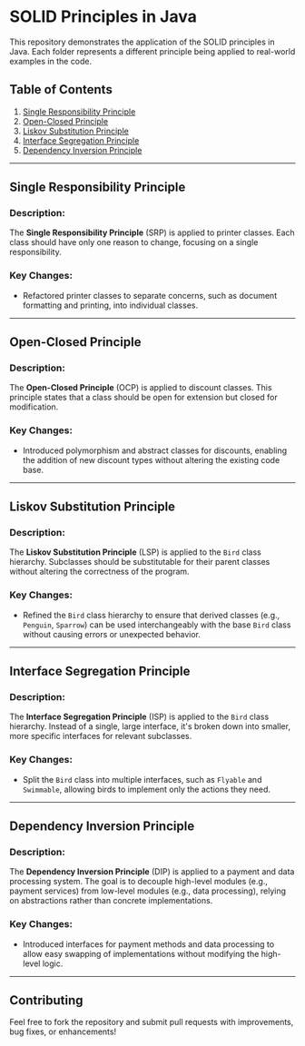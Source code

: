 # SOLID Principles in Java

This repository demonstrates the application of the SOLID principles in Java. Each folder represents a different principle being applied to real-world examples in the code.

## Table of Contents

1. [Single Responsibility Principle](#single-responsibility-principle)
2. [Open-Closed Principle](#open-closed-principle)
3. [Liskov Substitution Principle](#liskov-substitution-principle)
4. [Interface Segregation Principle](#interface-segregation-principle)
5. [Dependency Inversion Principle](#dependency-inversion-principle)

---

## Single Responsibility Principle

### Description:
The **Single Responsibility Principle** (SRP) is applied to printer classes. Each class should have only one reason to change, focusing on a single responsibility.

### Key Changes:
- Refactored printer classes to separate concerns, such as document formatting and printing, into individual classes.

---

## Open-Closed Principle

### Description:
The **Open-Closed Principle** (OCP) is applied to discount classes. This principle states that a class should be open for extension but closed for modification.

### Key Changes:
- Introduced polymorphism and abstract classes for discounts, enabling the addition of new discount types without altering the existing code base.

---

## Liskov Substitution Principle

### Description:
The **Liskov Substitution Principle** (LSP) is applied to the `Bird` class hierarchy. Subclasses should be substitutable for their parent classes without altering the correctness of the program.

### Key Changes:
- Refined the `Bird` class hierarchy to ensure that derived classes (e.g., `Penguin`, `Sparrow`) can be used interchangeably with the base `Bird` class without causing errors or unexpected behavior.

---

## Interface Segregation Principle

### Description:
The **Interface Segregation Principle** (ISP) is applied to the `Bird` class hierarchy. Instead of a single, large interface, it's broken down into smaller, more specific interfaces for relevant subclasses.

### Key Changes:
- Split the `Bird` class into multiple interfaces, such as `Flyable` and `Swimmable`, allowing birds to implement only the actions they need.

---

## Dependency Inversion Principle

### Description:
The **Dependency Inversion Principle** (DIP) is applied to a payment and data processing system. The goal is to decouple high-level modules (e.g., payment services) from low-level modules (e.g., data processing), relying on abstractions rather than concrete implementations.

### Key Changes:
- Introduced interfaces for payment methods and data processing to allow easy swapping of implementations without modifying the high-level logic.

---

## Contributing

Feel free to fork the repository and submit pull requests with improvements, bug fixes, or enhancements!

